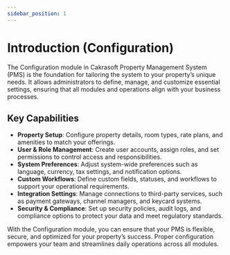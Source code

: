 ```yaml
---
sidebar_position: 1
---
```


# Introduction (Configuration)

The Configuration module in Cakrasoft Property Management System (PMS) is the foundation for tailoring the system to your property’s unique needs. It allows administrators to define, manage, and customize essential settings, ensuring that all modules and operations align with your business processes.

## Key Capabilities

- **Property Setup**: Configure property details, room types, rate plans, and amenities to match your offerings.
- **User & Role Management**: Create user accounts, assign roles, and set permissions to control access and responsibilities.
- **System Preferences**: Adjust system-wide preferences such as language, currency, tax settings, and notification options.
- **Custom Workflows**: Define custom fields, statuses, and workflows to support your operational requirements.
- **Integration Settings**: Manage connections to third-party services, such as payment gateways, channel managers, and keycard systems.
- **Security & Compliance**: Set up security policies, audit logs, and compliance options to protect your data and meet regulatory standards.

With the Configuration module, you can ensure that your PMS is flexible, secure, and optimized for your property’s success. Proper configuration empowers your team and streamlines daily operations across all modules.
